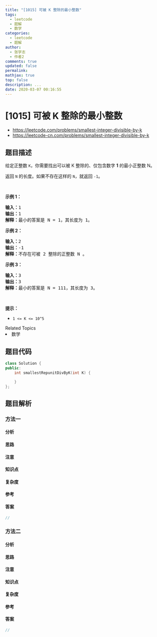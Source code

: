 ```yaml
---
title: "[1015] 可被 K 整除的最小整数"
tags:
  - leetcode
  - 题解
  - 数学
categories:
  - leetcode
  - 题解
author:
  - 张学志
  - 作者2
comments: true
updated: false
permalink:
mathjax: true
top: false
description: ...
date: 2020-03-07 00:16:55
---
```



# [1015] 可被 K 整除的最小整数
* https://leetcode.com/problems/smallest-integer-divisible-by-k
* https://leetcode-cn.com/problems/smallest-integer-divisible-by-k


## 题目描述

<p>给定正整数&nbsp;<code>K</code>，你需要找出可以被 K 整除的、仅包含数字 <strong>1</strong> 的最小正整数 N。</p>

<p>返回&nbsp;<code>N</code>&nbsp;的长度。如果不存在这样的&nbsp;<code>N</code>，就返回 <code>-1</code>。</p>

<p>&nbsp;</p>

<p><strong>示例 1：</strong></p>

<pre><strong>输入：</strong>1
<strong>输出：</strong>1
<strong>解释：</strong>最小的答案是 N = 1，其长度为 1。</pre>

<p><strong>示例 2：</strong></p>

<pre><strong>输入：</strong>2
<strong>输出：</strong>-1
<strong>解释：</strong>不存在可被 2 整除的正整数 N 。</pre>

<p><strong>示例 3：</strong></p>

<pre><strong>输入：</strong>3
<strong>输出：</strong>3
<strong>解释：</strong>最小的答案是 N = 111，其长度为 3。</pre>

<p>&nbsp;</p>

<p><strong>提示：</strong></p>

<ul>
	<li><code>1 &lt;= K &lt;= 10^5</code></li>
</ul>
<div><div>Related Topics</div><div><li>数学</li></div></div>


## 题目代码

```cpp
class Solution {
public:
    int smallestRepunitDivByK(int K) {

    }
};
```


## 题目解析


### 方法一

#### 分析

#### 思路

#### 注意

#### 知识点

#### 复杂度

#### 参考

#### 答案

```cpp
//
```


### 方法二

#### 分析

#### 思路

#### 注意

#### 知识点

#### 复杂度

#### 参考

#### 答案

```cpp
//
```


